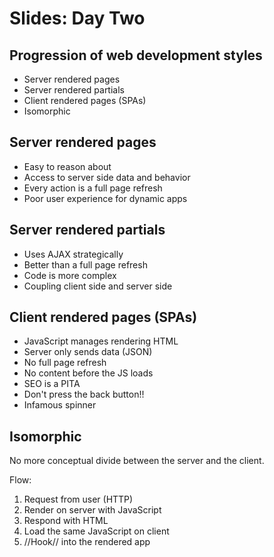 # Slides: Day Two

## Progression of web development styles

* Server rendered pages
* Server rendered partials
* Client rendered pages (SPAs)
* Isomorphic 

## Server rendered pages

* Easy to reason about
* Access to server side data and behavior
* Every action is a full page refresh
* Poor user experience for dynamic apps

## Server rendered partials

* Uses AJAX strategically
* Better than a full page refresh
* Code is more complex
* Coupling client side and server side

## Client rendered pages (SPAs)

* JavaScript manages rendering HTML
* Server only sends data (JSON)
* No full page refresh
* No content before the JS loads
* SEO is a PITA
* Don't press the back button!!
* Infamous spinner

## Isomorphic 

No more conceptual divide between the server and the client.

Flow:
1. Request from user (HTTP)
2. Render on server with JavaScript
3. Respond with HTML
4. Load the same JavaScript on client
5. //Hook// into the rendered app
